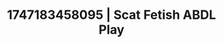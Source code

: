 ---
categories:
- Face sitting
- Dirty whispers
- Romantasy erotica
- Flirty smirk
- CPR fetish
image: /assets/images/1747183458095.jpg
layout: post
seo:
  description: Featured content with premium Scat Fetish, ABDL Play. HD images available.
  keywords: Scat Fetish, ABDL Play
  og_image: /assets/images/1747183458095.jpg
  schema_type: VisualArtwork
tags:
- ABDL Play
- Scat Fetish
- '#1747183458095'
title: 1747183458095 | Scat Fetish ABDL Play
---